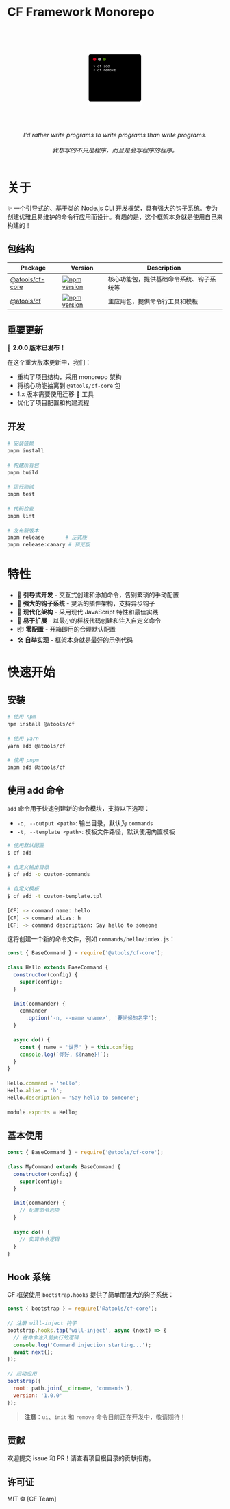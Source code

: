 # CF Framework Monorepo

<h1 align="center">
  <br>
	<img width="128" src="media/logo.png" alt="cf">
  <br>
  <br>
</h1>

<p align="center">
<em>I'd rather write programs to write programs than write programs.</em>
<br>
<br>
<em>我想写的不只是程序，而且是会写程序的程序。</em>
<br>
<br>
</p>

# 关于

✨ 一个引导式的、基于类的 Node.js CLI 开发框架，具有强大的钩子系统。专为创建优雅且易维护的命令行应用而设计。有趣的是，这个框架本身就是使用自己来构建的！

## 包结构

| Package | Version | Description |
|---------|---------|-------------|
| [@atools/cf-core](./packages/core) | [![npm version](https://badge.fury.io/js/%40atools%2Fcf-core.svg)](https://badge.fury.io/js/%40atools%2Fcf-core) | 核心功能包，提供基础命令系统、钩子系统等 |
| [@atools/cf](./packages/cf) | [![npm version](https://badge.fury.io/js/%40atools%2Fcf.svg)](https://badge.fury.io/js/%40atools%2Fcf) | 主应用包，提供命令行工具和模板 |

## 重要更新

🚀 **2.0.0 版本已发布！**

在这个重大版本更新中，我们：
- 重构了项目结构，采用 monorepo 架构
- 将核心功能抽离到 `@atools/cf-core` 包
- 1.x 版本需要使用迁移 🔧 工具
- 优化了项目配置和构建流程

## 开发

```bash
# 安装依赖
pnpm install

# 构建所有包
pnpm build

# 运行测试
pnpm test

# 代码检查
pnpm lint

# 发布新版本
pnpm release       # 正式版
pnpm release:canary # 预览版
```

# 特性

- 🎯 **引导式开发** - 交互式创建和添加命令，告别繁琐的手动配置
- 🔌 **强大的钩子系统** - 灵活的插件架构，支持异步钩子
- 🎨 **现代化架构** - 采用现代 JavaScript 特性和最佳实践
- 🚀 **易于扩展** - 以最小的样板代码创建和注入自定义命令
- 📦 **零配置** - 开箱即用的合理默认配置
- 🛠️ **自举实现** - 框架本身就是最好的示例代码

# 快速开始

## 安装

```bash
# 使用 npm
npm install @atools/cf

# 使用 yarn
yarn add @atools/cf

# 使用 pnpm
pnpm add @atools/cf
```

## 使用 add 命令

`add` 命令用于快速创建新的命令模块，支持以下选项：

- `-o, --output <path>`: 输出目录，默认为 `commands`
- `-t, --template <path>`: 模板文件路径，默认使用内置模板

```bash
# 使用默认配置
$ cf add

# 自定义输出目录
$ cf add -o custom-commands

# 自定义模板
$ cf add -t custom-template.tpl

[CF] -> command name: hello
[CF] -> command alias: h
[CF] -> command description: Say hello to someone
```

这将创建一个新的命令文件，例如 `commands/hello/index.js`：

```javascript
const { BaseCommand } = require('@atools/cf-core');

class Hello extends BaseCommand {
  constructor(config) {
    super(config);
  }

  init(commander) {
    commander
      .option('-n, --name <name>', '要问候的名字');
  }

  async do() {
    const { name = '世界' } = this.config;
    console.log(`你好, ${name}!`);
  }
}

Hello.command = 'hello';
Hello.alias = 'h';
Hello.description = 'Say hello to someone';

module.exports = Hello;
```

## 基本使用

```javascript
const { BaseCommand } = require('@atools/cf-core');

class MyCommand extends BaseCommand {
  constructor(config) {
    super(config);
  }

  init(commander) {
    // 配置命令选项
  }

  async do() {
    // 实现命令逻辑
  }
}
```

## Hook 系统

CF 框架使用 `bootstrap.hooks` 提供了简单而强大的钩子系统：

```javascript
const { bootstrap } = require('@atools/cf-core');

// 注册 will-inject 钩子
bootstrap.hooks.tap('will-inject', async (next) => {
  // 在命令注入前执行的逻辑
  console.log('Command injection starting...');
  await next();
});

// 启动应用
bootstrap({
  root: path.join(__dirname, 'commands'),
  version: '1.0.0'
});
```

> **注意**：`ui`、`init` 和 `remove` 命令目前正在开发中，敬请期待！

## 贡献

欢迎提交 issue 和 PR！请查看项目根目录的贡献指南。

## 许可证

MIT © [CF Team]
